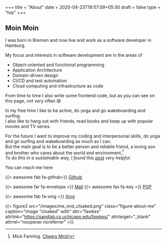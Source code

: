 +++
title = "About"
date = 2020-04-23T19:57:09+05:30
draft = false
type = "top" 
+++

## Moin Moin

I was born in Bremen and now live and work as a software developer in Hamburg.

My focus and interests in software development are in the areas of

- Object-oriented and functional programming
- Application Architecture
- Domain-driven design
- CI/CD and test automation
- Cloud computing and infrastructure as code 

From time to time I also write some frontend code, but as you can see on this page, not very often  :smile:

In my free time I like to be active, do yoga and go wakeboarding and surfing.  
I also like to hang out with friends, read books and keep up with popular movies and TV series.

For the future I want to improve my coding and interpersonal skills, do yoga and go surfing and wakeboarding as much as I can.   
But the main goal is to be a better person and reliable friend, a loving son and brother who cares about the world and environment.<cite>[^1]<cite>  
To do this in a sustainable way, I found this [post](https://tatianamac.com/posts/beware-of-burnout) very helpful.

[^1]: Mick Fanning. [Cheers Mick!](https://www.youtube.com/watch?v=2-_vlLOS-9o)

You can reach me here


{{< awesome fab fa-github>}} [Github](https://github.com/simonschoof)

{{< awesome far fa-envelope >}} [Mail](mailto:moin@simonschoof.com) {{< awesome fas fa-key >}} [PGP](https://keys.openpgp.org/vks/v1/by-fingerprint/98E54342ACAF35E6F5C29693898AC44ECFEE0279)

{{< awesome fab fa-xing >}} [Xing](https://www.xing.com/profile/Simon_Schoof/cv)


{{< figure2 src="/images/me_mid_cloaked.png" class="figure-about-me" caption="Image \"cloaked\" with" attr="fawkes" attrlink="https://sandlab.cs.uchicago.edu/fawkes/" attrtarget="_blank" attrrel="noopener noreferrer" >}} 